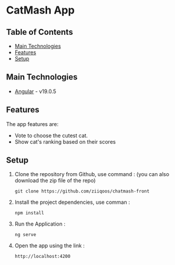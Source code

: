 # CatMash App

## Table of Contents
* [Main Technologies](#main-technologies)
* [Features](#features)
* [Setup](#setup)


## Main Technologies
- [Angular](https://angular.io) - v19.0.5

## Features
The app features are:
 - Vote to choose the cutest cat.
 - Show cat's ranking based on their scores

## Setup
1. Clone the repository from Github, use command : (you can also download the zip file of the repo)

       git clone https://github.com/ziiqoos/chatmash-front

2. Install the project dependencies, use comman :

       npm install

3. Run the Application : 

       ng serve

4. Open the app using the link : 

       http://localhost:4200

